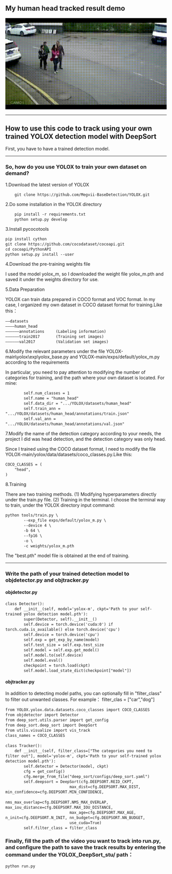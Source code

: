 ## My human head tracked result demo
![road_attacked_track_result_demo2](https://github.com/Leonlww/YOLOX_DeepSort_stu/blob/main/result/road_attacked_track_result_demo2.gif)

<hr/>

## How to use this code to track using your own trained YOLOX detection model with DeepSort

 First, you have to have a trained detection model.

<hr/>

 ### So, how do you use YOLOX to train your own dataset on demand?
 

1.Download the latest version of YOLOX
```
    git clone https://github.com/Megvii-BaseDetection/YOLOX.git
```

2.Do some installation in the YOLOX directory
```
    pip install -r requirements.txt
    python setup.py develop
```

3.Install pycocotools
```
pip install cython
git clone https://github.com/cocodataset/cocoapi.git
cd cocoapi/PythonAPI
python setup.py install --user
```

4.Download the pre-training weights file

I used the model yolox_m, so I downloaded the weight file yolox_m.pth and saved it under the weights directory for use.

5.Data Preparation

YOLOX can train data prepared in COCO format and VOC format. In my case, I organized my own dataset in COCO dataset format for training.Like this：
```
——datasets
————human_head
——————annotations     (Labeling information)
——————train2017       (Training set images)
——————val2017         (Validation set images)
```

6.Modify the relevant parameters under the file YOLOX-main\yolox\exp\yolox_base.py and YOLOX-main/exps/default/yolox_m.py according to the requirements

In particular, you need to pay attention to modifying the number of categories for training, and the path where your own dataset is located.
For mine:
```
        self.num_classes = 1
        self.name = "human_head"
        self.data_dir = ".../YOLOX/datasets/human_head"
        self.train_ann = ".../YOLOX/datasets/human_head/annotations/train.json"
        self.val_ann = ".../YOLOX/datasets/human_head/annotations/val.json"
```

7.Modify the name of the detection category according to your needs, the project I did was head detection, and the detection category was only head.

Since I trained using the COCO dataset format, I need to modify the file YOLOX-main/yolox/data/datasets/coco_classes.py.Like this:
```
COCO_CLASSES = (
    "head",
)
```
8.Training

There are two training methods.
(1) Modifying hyperparameters directly under the train.py file.
(2) Training in the terminal.
I choose the terminal way to train, under the YOLOX directory input command:
```
python tools/train.py \
        --exp_file exps/default/yolox_m.py \
        --device 4 \
        -b 64 \
        --fp16 \
        -o \
        -c weights/yolox_m.pth
```
The "best.pth" model file is obtained at the end of training.
<hr/>

### Write the path of your trained detection model to objdetector.py and objtracker.py
#### objdetector.py
```
class Detector():
    def __init__(self, model='yolox-m', ckpt='Path to your self-trained yolox detection model.pth'):
        super(Detector, self).__init__()
        self.device = torch.device('cuda:0') if torch.cuda.is_available() else torch.device('cpu')
        self.device = torch.device('cpu')
        self.exp = get_exp_by_name(model)
        self.test_size = self.exp.test_size 
        self.model = self.exp.get_model()
        self.model.to(self.device)
        self.model.eval()
        checkpoint = torch.load(ckpt)
        self.model.load_state_dict(checkpoint["model"])
```

#### objtracker.py

In addition to detecting model paths, you can optionally fill in "filter_class" to filter out unwanted classes.
For example： filter_clas = ["car","dog"]
```
from YOLOX.yolox.data.datasets.coco_classes import COCO_CLASSES
from objdetector import Detector
from deep_sort.utils.parser import get_config
from deep_sort.deep_sort import DeepSort
from utils.visualize import vis_track
class_names = COCO_CLASSES

class Tracker():
    def __init__(self, filter_class=["The categories you need to filter out"], model='yolox-m', ckpt='Path to your self-trained yolox detection model.pth'):
        self.detector = Detector(model, ckpt)
        cfg = get_config()
        cfg.merge_from_file("deep_sort/configs/deep_sort.yaml")
        self.deepsort = DeepSort(cfg.DEEPSORT.REID_CKPT,
                            max_dist=cfg.DEEPSORT.MAX_DIST, min_confidence=cfg.DEEPSORT.MIN_CONFIDENCE,
                            nms_max_overlap=cfg.DEEPSORT.NMS_MAX_OVERLAP, max_iou_distance=cfg.DEEPSORT.MAX_IOU_DISTANCE,
                            max_age=cfg.DEEPSORT.MAX_AGE, n_init=cfg.DEEPSORT.N_INIT, nn_budget=cfg.DEEPSORT.NN_BUDGET,
                            use_cuda=True)
        self.filter_class = filter_class
```
### Finally, fill the path of the video you want to track into run.py, and configure the path to save the track results by entering the command under the YOLOX_DeepSort_stu/ path：
```
python run.py
```
